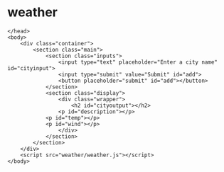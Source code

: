 # weather

<!DOCTYPE html>
<html lang="en">
    <head>
          <meta charset="UTF-8">
        <meta name="viewport" content="width=device width,initial-scale=1.0">
        <meta http-equiv="X-UA-Compatible." content="ie=edge">
        <title>
            weather
        </title>
        <link rel="stylesheet"href="weather/weather.css">
        
    </head>
    <body>
        <div class="container">
            <section class="main">
                <section class="inputs">
                    <input type="text" placeholder="Enter a city name" id="cityinput">
                    <input type="submit" value="Submit" id="add">
                    <button placeholder="submit" id="add"></button>
                </section>
                <section class="display">
                    <div class="wrapper">
                        <h2 id="cityoutput"></h2>
                    <p id="description"></p>
                <p id="temp"></p>
                <p id="wind"></p>
                    </div>
                </section>
            </section>
        </div>
        <script src="weather/weather.js"></script>
    </body>
</html>

